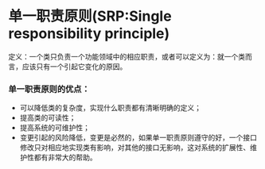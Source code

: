 # 单一职责原则(SRP:Single responsibility principle)  
定义：一个类只负责一个功能领域中的相应职责，或者可以定义为：就一个类而言，应该只有一个引起它变化的原因。  

### 单一职责原则的优点：  
 * 可以降低类的复杂度，实现什么职责都有清晰明确的定义； 
 * 提高类的可读性；
 * 提高系统的可维护性；
 * 变更引起的风险降低，变更是必然的，如果单一职责原则遵守的好，一个接口修改只对相应地实现类有影响，对其他的接口无影响，这对系统的扩展性、维护性都有非常大的帮助。